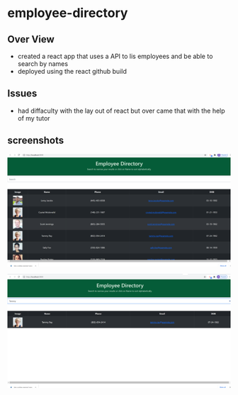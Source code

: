 # employee-directory

## Over View

* created a react app that uses a API to lis employees and be able to search by names
* deployed using the react github build

## Issues

* had diffaculty with the lay out of react but over came that with the help of my tutor

## screenshots 

![fontpage](my-app\assets\EDhomepage.png)

![search](my-app\assets\EDsearch.png)
